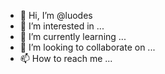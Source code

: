 - 👋 Hi, I’m @luodes
- 👀 I’m interested in ...
- 🌱 I’m currently learning ...
- 💞️ I’m looking to collaborate on ...
- 📫 How to reach me ...

<!---
luodes/luodes is a ✨ special ✨ repository because its `README.md` (this file) appears on your GitHub profile.
You can click the Preview link to take a look at your changes.
--->
